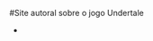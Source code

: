 #Site autoral sobre o jogo Undertale

<ul>
  <li><a href="https://projeto-autoral-ovl44uv9c.vercel.app"></a></li>
</ul>
